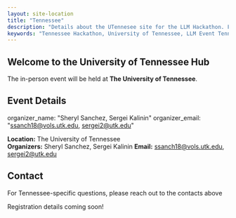 ```yaml
---
layout: site-location
title: "Tennessee"
description: "Details about the UTennesee site for the LLM Hackathon. Find venue information, local schedule, and specific instructions for participants in Durham."
keywords: "Tennessee Hackathon, University of Tennessee, LLM Event Tennessee, In-person Hackathon Site"
---
```


## Welcome to the University of Tennessee Hub

The in-person event will be held at **The University of Tennessee**.

## Event Details

   organizer_name: "Sheryl Sanchez, Sergei Kalinin"
   organizer_email: "ssanch18@vols.utk.edu, sergei2@utk.edu"

**Location:** The University of Tennessee  
**Organizers:** Sheryl Sanchez, Sergei Kalinin
**Email:** [ssanch18@vols.utk.edu](ssanch18@vols.utk.edu), [sergei2@utk.edu](sergei2@utk.edu)


## Contact

For Tennessee-specific questions, please reach out to the contacts above

Registration details coming soon!